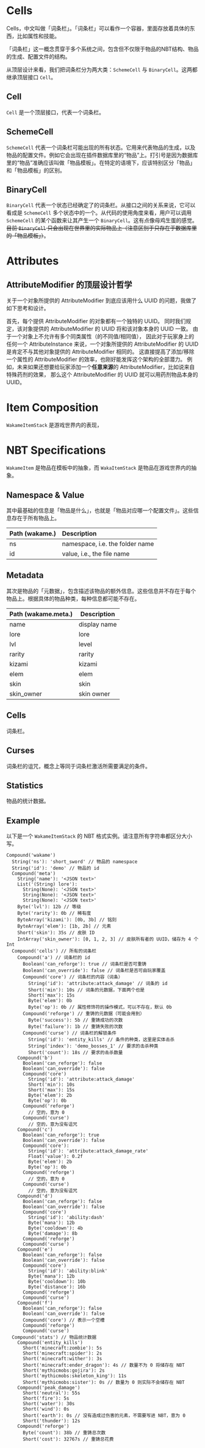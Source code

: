 # Cells

Cells，中文叫做「词条栏」。「词条栏」可以看作一个容器，里面存放着具体的东西，比如属性和技能。

「词条栏」这一概念贯穿于多个系统之间，包含但不仅限于物品的NBT结构、物品的生成、配置文件的结构。

从顶层设计来看，我们把词条栏分为两大类：`SchemeCell` 与 `BinaryCell`。这两都继承顶层接口 `Cell`。

## Cell

`Cell` 是一个顶层接口，代表一个词条栏。

## SchemeCell

`SchemeCell` 代表一个词条栏可能出现的所有状态。它用来代表物品的生成，以及物品的配置文件。例如它会出现在插件数据库里的“物品”上。打引号是因为数据库里的“物品”准确应该叫做「物品模板」。在特定的语境下，应该特别区分「物品」和「物品模板」的区别。

## BinaryCell

`BinaryCell` 代表一个状态已经确定了的词条栏。从接口之间的关系来说，它可以看成是 `SchemeCell` 多个状态中的一个。从代码的使用角度来看，用户可以调用 `SchemeCell` 的某个函数来让其产生一个 `BinaryCell`。这有点像母鸡生蛋的感觉。
~~目前 `BinaryCell` 只会出现在世界里的实际物品上（注意区别于只存在于数据库里的「物品模板」）~~。

# Attributes

## AttributeModifier 的顶层设计哲学

关于一个对象所提供的 AttributeModifier 到底应该用什么 UUID 的问题，我做了如下思考和设计。

首先，每个提供 AttributeModifier 的对象都有一个独特的 UUID。
同时我们规定，该对象提供的 AttributeModifier 的 UUID 将和该对象本身的 UUID 一致。
由于一个对象上不允许有多个同类属性（的不同值/相同值）， 因此对于玩家身上的任何一个 AttributeInstance 来说，一个对象所提供的
AttributeModifier 的 UUID 是肯定不与其他对象提供的 AttributeModifier 相同的。
这直接提高了添加/移除一个属性的 AttributeModifier 的效率，也刚好能发挥这个架构的全部潜力。
例如，未来如果还想要给玩家添加一个**任意来源**的 AttributeModifier，比如说来自特殊药剂的效果，
那么这个 AttributeModifier 的 UUID 就可以用药剂物品本身的 UUID。

# Item Composition

`WakameItemStack` 是游戏世界内的表现，

# NBT Specifications

`WakameItem` 是物品在模板中的抽象，而 `WakaItemStack` 是物品在游戏世界内的抽象。

## Namespace & Value

其中最基础的信息是「物品是什么」，也就是「物品对应哪一个配置文件」。这些信息存在于所有物品上。

| Path (wakame.) | Description                     |
|----------------|:--------------------------------|
| ns             | namespace, i.e. the folder name |
| id             | value, i.e., the file name      |

## Metadata

其次是物品的「元数据」，包含描述该物品的额外信息。这些信息并不存在于每个物品上。根据具体的物品种类，每种信息都可能不存在。

| Path (wakame.meta.) | Description  |
|---------------------|--------------|
| name                | display name |
| lore                | lore         |
| lvl                 | level        |
| rarity              | rarity       |
| kizami              | kizami       |
| elem                | elem         |
| skin                | skin         |
| skin_owner          | skin owner   |

## Cells

词条栏。

## Curses

词条栏的诅咒，概念上等同于词条栏激活所需要满足的条件。

## Statistics

物品的统计数据。

## Example

以下是一个 `WakameItemStack` 的 NBT 格式实例。请注意所有字符串都区分大小写。

```
Compound('wakame')
  String('ns'): 'short_sword' // 物品的 namespace
  String('id'): 'demo' // 物品的 id
  Compound('meta')
    String('name'): '<JSON text>'
    List('(String) lore'):
      String(None): '<JSON text>'
      String(None): '<JSON text>'
      String(None): '<JSON text>'
    Byte('lvl'): 12b // 等级
    Byte('rarity'): 0b // 稀有度
    ByteArray('kizami'): [0b, 3b] // 铭刻
    ByteArray('elem'): [1b, 2b] // 元素
    Short('skin'): 35s // 皮肤 ID
    IntArray('skin_owner'): [0, 1, 2, 3] // 皮肤所有者的 UUID，储存为 4 个 Int
  Compound('cells') // 所有的词条栏
    Compound('a') // 词条栏的 id
      Boolean('can_reforge'): true // 词条栏是否可重铸
      Boolean('can_override'): false // 词条栏是否可由玩家覆盖
      Compound('core') // 词条栏的内容（词条）
        String('id'): 'attribute:attack_damage' // 词条的 id
        Short('min'): 10s // 词条的元数据，下面两个也是
        Short('max'): 15s
        Byte('elem'): 0b
        Byte('op'): 0b // 属性修饰符的操作模式，可以不存在，默认 0b
      Compound('reforge') // 重铸的元数据（可能会用到）
        Byte('success'): 5b // 重铸成功的次数
        Byte('failure'): 1b // 重铸失败的次数
      Compound('curse') // 词条栏的解锁条件
        String('id'): 'entity_kills' // 条件的种类，这里是实体击杀
        String('index'): 'demo_bosses_1' // 要求的击杀种类
        Short('count'): 18s // 要求的击杀数量
    Compound('b')
      Boolean('can_reforge'): false
      Boolean('can_override'): false
      Compound('core')
        String('id'): 'attribute:attack_damage'
        Short('min'): 10s
        Short('max'): 15s
        Byte('elem'): 2b
        Byte('op'): 0b
      Compound('reforge')
        // 空的，意为 0
      Compound('curse')
        // 空的，意为没有诅咒
    Compound('c')
      Boolean('can_reforge'): true
      Boolean('can_override'): false
      Compound('core'):
        String('id'): 'attribute:attack_damage_rate'
        Float('value'): 0.2f
        Byte('elem'): 2b
        Byte('op'): 0b
      Compound('reforge')
        // 空的，意为 0
      Compound('curse')
        // 空的，意为没有诅咒
    Compound('d')
      Boolean('can_reforge'): false
      Boolean('can_override'): false
      Compound('core')
        String('id'): 'ability:dash'
        Byte('mana'): 12b
        Byte('cooldown'): 4b
        Byte('damage'): 8b
      Compound('reforge')
      Compound('curse')
    Compound('e')
      Boolean('can_reforge'): false
      Boolean('can_override'): false
      Compound('core')
        String('id'): 'ability:blink'
        Byte('mana'): 12b
        Byte('cooldown'): 10b
        Byte('distance'): 16b
      Compound('reforge')
      Compound('curse')
    Compound('f')
      Boolean('can_reforge'): false
      Boolean('can_override'): false
      Compound('core') // 表示一个空槽
      Compound('reforge')
      Compound('curse')
  Compound('stats') // 物品统计数据
    Compound('entity_kills')
      Short('minecraft:zombie'): 5s
      Short('minecraft:spider'): 2s
      Short('minecraft:wither'): 3s
      Short('minecraft:ender_dragon'): 4s // 数量不为 0 将储存在 NBT
      Short('mythicmobs:gojira'): 2s
      Short('mythicmobs:skeleton_king'): 11s
      Short('mythicmobs:sister'): 0s // 数量为 0 则实际不会储存在 NBT
    Compound('peak_damage')
      Short('neutral'): 55s
      Short('fire'): 5s
      Short('water'): 30s
      Short('wind'): 0s
      Short('earth'): 0s // 没有造成过伤害的元素，不需要写进 NBT，意为 0
      Short('thunder'): 12s
    Compound('reforge')
      Byte('count'): 38b // 重铸总次数
      Short('cost'): 32767s // 重铸总花费
```
